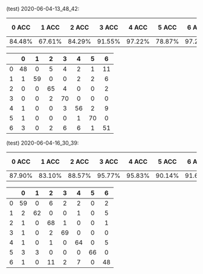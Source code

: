 (test) 2020-06-04-13_48_42:

|0 ACC|1 ACC|2 ACC|3 ACC|4 ACC|5 ACC|6 ACC|Aver Acc|
|:---:|:---:|:---:|:---:|:---:|:---:|:---:|:--:|
|84.48%|67.61%|84.29%|91.55%|97.22%|78.87%|97.22%|73.91%|

| |0|1|2|3|4|5|6|
|:---:|:---:|:---:|:---:|:---:|:---:|:---:|:---:|
|0|48|0|5|4|2|1|11|
|1|1|59|0|0|2|2|6|
|2|0|0|65|4|0|0|2|
|3|0|0|2|70|0|0|0|
|4|1|0|0|3|56|2|9|
|5|1|0|0|0|1|70|0|
|6|3|0|2|6|6|1|51|
(test) 2020-06-04-16_30_39:

|0 ACC|1 ACC|2 ACC|3 ACC|4 ACC|5 ACC|6 ACC|Aver Acc|
|:---:|:---:|:---:|:---:|:---:|:---:|:---:|:--:|
|87.90%|83.10%|88.57%|95.77%|95.83%|90.14%|91.67%|69.57%|

| |0|1|2|3|4|5|6|
|:---:|:---:|:---:|:---:|:---:|:---:|:---:|:---:|
|0|59|0|6|2|2|0|2|
|1|2|62|0|0|1|0|5|
|2|1|0|68|1|0|0|1|
|3|1|0|2|69|0|0|0|
|4|1|0|1|0|64|0|5|
|5|3|3|0|0|0|66|0|
|6|1|0|11|2|7|0|48|
